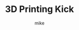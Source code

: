 ---
layout:            post
title:             "3D Printing Kick"
categories:        [ Technology, project ]
author:            mike
tags:              [ 3DPrinting, project ]
image:            assets/img/3DPrinting/3DPrinter.jpg
description:       "3D Printing Kick"
featured:          false
---